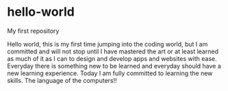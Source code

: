 # hello-world
My first repository

Hello world, this is my first time jumping into the coding world, but I am committed and will not stop until I have mastered the art or at least learned as much of it as I can to design and develop apps and websites with ease. 
Everyday there is something new to be learned and everyday should have a new learning experience. 
Today I am fully committed to learning the new skills. The language of the computers!! 
